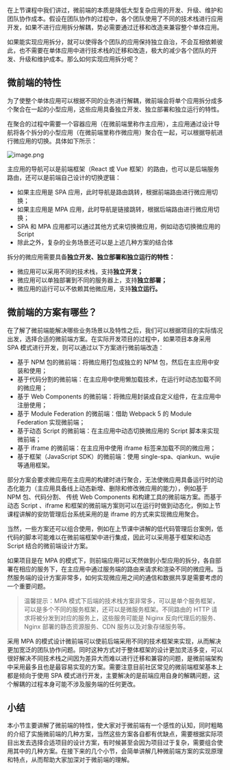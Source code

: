 在上节课程中我们讲过，微前端的本质是降低大型复杂应用的开发、升级、维护和团队协作成本。假设在团队协作的过程中，各个团队使用了不同的技术栈进行应用开发，如果不进行应用拆分解耦，势必需要通过迁移和改造来兼容整个单体应用。

如果能实现应用拆分，就可以使得各个团队的应用保持独立自治，不会互相依赖彼此，也不需要在单体应用中进行技术栈的迁移和改造，极大的减少各个团队的开发、升级和维护成本。那么如何实现应用拆分呢？

## 微前端的特性

为了使整个单体应用可以根据不同的业务进行解耦，微前端会将单个应用拆分成多个聚合在一起的小型应用，这些应用具备独立开发、独立部署和独立运行的特性。

在聚合的过程中需要一个容器应用（在微前端里称作主应用），主应用通过设计导航将各个拆分的小型应用（在微前端里称作微应用）聚合在一起，可以根据导航进行微应用的切换。具体如下所示：

![image.png](https://p6-juejin.byteimg.com/tos-cn-i-k3u1fbpfcp/72af6870549e4c54aae944c0aea20bef~tplv-k3u1fbpfcp-watermark.image?)

主应用的导航可以是前端框架（React 或 Vue 框架）的路由，也可以是后端服务路由，还可以是前端自己设计的切换逻辑：

-   如果主应用是 SPA 应用，此时导航是路由跳转，根据前端路由进行微应用切换；
-   如果主应用是 MPA 应用，此时导航是链接跳转，根据后端路由进行微应用切换；
-   SPA 和 MPA 应用都可以通过其他方式来切换微应用，例如动态切换微应用的 Script
-   除此之外，复杂的业务场景还可以是上述几种方案的结合体

拆分的微应用需要具备**独立开发、独立部署和独立运行的特性：**


- 微应用可以采用不同的技术栈，支持**独立开发；**
- 微应用可以单独部署到不同的服务器上，支持**独立部署；**
- 微应用的运行可以不依赖其他微应用，支持**独立运行。**

## 微前端的方案有哪些？

在了解了微前端能解决哪些业务场景以及特性之后，我们可以根据项目的实际情况出发，选择合适的微前端方案。在实际开发项目的过程中，如果项目本身采用 SPA 模式进行开发，则可以通过以下方案进行微前端改造：

-   基于 NPM 包的微前端：将微应用打包成独立的 NPM 包，然后在主应用中安装和使用；
-   基于代码分割的微前端：在主应用中使用懒加载技术，在运行时动态加载不同的微应用；
-   基于 Web Components 的微前端：将微应用封装成自定义组件，在主应用中注册使用；
-   基于 Module Federation 的微前端：借助 Webpack 5 的 Module Federation 实现微前端；
-   基于动态 Script 的微前端：在主应用中动态切换微应用的 Script 脚本来实现微前端；
-   基于 iframe 的微前端：在主应用中使用 iframe 标签来加载不同的微应用；
-   基于框架（JavaScript SDK）的微前端：使用 single-spa、qiankun、wujie 等通用框架。

部分方案会要求微应用在主应用的构建时进行聚合，无法使微应用具备运行时的动态化能力（主应用具备线上动态新增、删除和修改微应用的能力），例如基于 NPM 包、代码分割、 传统 Web Components 和构建工具的微前端方案。而基于动态 Script 、iframe 和框架的微前端方案则可以在运行时做到动态化，例如上节课程讲解的安防管理后台系统采用的是 iframe 的方式来实现微应用聚合。

当然，一些方案还可以组合使用，例如在上节课中讲解的低代码管理后台案例，低代码的脚本可能难以在微前端框架中进行集成，因此可以采用基于框架和动态 Script 结合的微前端设计方案。

如果项目是在 MPA 的模式下，则前端应用可以天然做到小型应用的拆分，各自部署在相应的服务下，在主应用中通过服务端的路由来请求和渲染不同的微应用。当然服务端的设计方案非常多，如何实现微应用之间的通信和数据共享是需要考虑的一个重要问题。

> 温馨提示：MPA 模式下后端的技术栈方案非常多，可以是单个服务框架，可以是多个不同的服务框架，还可以是微服务框架。不同路由的 HTTP 请求将被分发到对应的服务上，这些服务可能是 Niginx 反向代理后的服务、Nginx 部署的静态资源服务、CDN 服务以及对象存储服务等。

采用 MPA 的模式设计微前端可以使前后端采用不同的技术框架来实现，从而解决更加宽泛的团队协作问题。同时这种方式对于整体框架的设计更加灵活多变，可以很好解决不同技术栈之间因为差异大而难以进行迁移和兼容的问题，是微前端架构中采用最多且也是最容易实现的方案。需要注意目前社区常见的微前端框架基本上都是倾向于使用 SPA 模式进行开发，主要解决的是前端应用自身的解耦问题，这个解耦的过程本身可能不涉及服务端的任何更改。

## 小结

本小节主要讲解了微前端的特性，使大家对于微前端有一个感性的认知，同时粗略的介绍了实施微前端的几种方案，当然这些方案各自都有优缺点，需要根据实际项目出发去选择合适项目的设计方案，有时候甚至会因为项目过于复杂，需要组合使用其中的几种方案。在接下来的几个小节，会简单讲解几种微前端方案的实现原理和特点，从而帮助大家加深对于微前端的理解。

